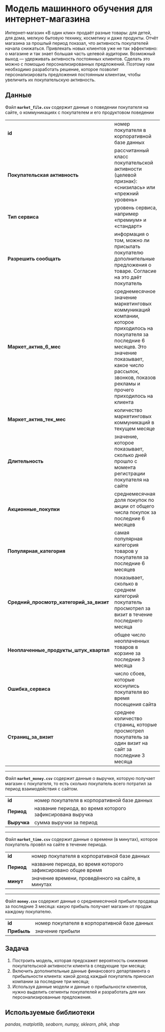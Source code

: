 # Модель машинного обучения для интернет-магазина

Интернет-магазин «В один клик» продаёт разные товары: для детей, для дома, мелкую бытовую технику, косметику и даже продукты. Отчёт магазина за прошлый период показал, что активность покупателей начала снижаться. Привлекать новых клиентов уже не так эффективно: о магазине и так знает большая часть целевой аудитории. Возможный выход — удерживать активность постоянных клиентов. Сделать это можно с помощью персонализированных предложений. Поэтому нам необходимо разработать решение, которое позволит персонализировать предложения постоянным клиентам, чтобы увеличить их покупательскую активность.

## Данные


Файл **`market_file.csv`** содержит данные о поведении покупателя на сайте, о коммуникациях с покупателем и его продуктовом поведении 

| | |
| ------ | ------ | 
| **id** | номер покупателя в корпоративной базе данных | 
| **Покупательская активность** | рассчитанный класс покупательской активности (целевой признак): «снизилась» или «прежний уровень»|
| **Тип сервиса** | уровень сервиса, например «премиум» и «стандарт» |
| **Разрешить сообщать** | информация о том, можно ли присылать покупателю дополнительные предложения о товаре. Согласие на это даёт покупатель |
| **Маркет_актив_6_мес** | среднемесячное значение маркетинговых коммуникаций компании, которое приходилось на покупателя за последние 6 месяцев. Это значение показывает, какое число рассылок, звонков, показов рекламы и прочего приходилось на клиента|
|**Маркет_актив_тек_мес**|количество маркетинговых коммуникаций в текущем месяце|
|**Длительность**|значение, которое показывает, сколько дней прошло с момента регистрации покупателя на сайте|
|**Акционные_покупки**|среднемесячная доля покупок по акции от общего числа покупок за последние 6 месяцев|
|**Популярная_категория**|самая популярная категория товаров у покупателя за последние 6 месяцев|
|**Средний_просмотр_категорий_за_визит**|показывает, сколько в среднем категорий покупатель просмотрел за визит в течение последнего месяца|
|**Неоплаченные_продукты_штук_квартал**|oбщее число неоплаченных товаров в корзине за последние 3 месяца|
|**Ошибка_сервиса**|число сбоев, которые коснулись покупателя во время посещения сайта|
|**Страниц_за_визит**|среднее количество страниц, которые просмотрел покупатель за один визит на сайт за последние 3 месяца|

__________________________________________


Файл **`market_money.csv`** содержит данные о выручке, которую получает магазин с покупателя, то есть сколько покупатель всего потратил за период взаимодействия с сайтом.

| | |
| ------ | ------ | 
| **id** | номер покупателя в корпоративной базе данных | 
| **Период** | название периода, во время которого зафиксирована выручка|
| **Выручка** | сумма выручки за период

_________________________________________



Файл **`market_time.csv`** содержит данные о времени (в минутах), которое покупатель провёл на сайте в течение периода.

| | |
| ------ | ------ | 
| **id** | номер покупателя в корпоративной базе данных | 
| **Период** | название периода, во время которого зафиксировано общее время|
| **минут** | значение времени, проведённого на сайте, в минутах|


__________________________________________



Файл **`money.csv`** содержит данные о среднемесячной прибыли продавца за последние 3 месяца: какую прибыль получает магазин от продаж каждому покупателю.

| | |
| ------ | ------ | 
| **id** | номер покупателя в корпоративной базе данных | 
| **Прибыль** | значение прибыли|



## Задача

1. Построить модель, которая предскажет вероятность снижения покупательской активности клиента в следующие три месяца;
2. Включить дополнительные данные финансового департамента о прибыльности клиента: какой доход каждый покупатель приносил компании за последние три месяца;
3. Используя данные модели и данные о прибыльности клиентов, нужно выделить сегменты покупателей и разработать для них персонализированные предложения.


## Используемые библиотеки
*pandas, matplotlib, seaborn, numpy, sklearn, phik, shap*
